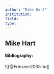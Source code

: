 ```yaml
---
author: "Mike Hart"
institution:
field:
type:
---
```


## Mike Hart
#### Bibliography:

![[@Friesner2005-io]]